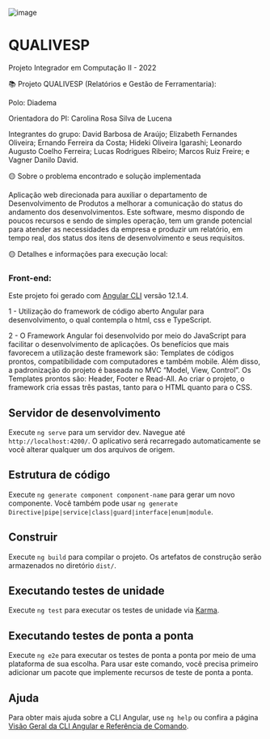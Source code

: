 ![image](https://user-images.githubusercontent.com/77700262/143724421-da38f4a5-c5fe-4fd1-a75a-007144d47f91.png)

# QUALIVESP

Projeto Integrador em Computação II - 2022

📚 Projeto QUALIVESP (Relatórios e Gestão de Ferramentaria):

Polo: Diadema

Orientadora do PI: Carolina Rosa Silva de Lucena

Integrantes do grupo:
David Barbosa de Araújo;
Elizabeth Fernandes Oliveira;
Ernando Ferreira da Costa;
Hideki Oliveira Igarashi;
Leonardo Augusto Coelho Ferreira;
Lucas Rodrigues Ribeiro;
Marcos Ruiz Freire; e
Vagner Danilo David.


🟡 Sobre o problema encontrado e solução implementada

Aplicação web direcionada para auxiliar o departamento de Desenvolvimento de Produtos a melhorar a comunicação do status do andamento dos desenvolvimentos. Este software, mesmo dispondo de poucos recursos e sendo de simples operação, tem um grande potencial para atender as necessidades da empresa e produzir um relatório, em tempo real, dos status dos itens de desenvolvimento e seus requisitos.

🟡 Detalhes e informações para execução local:

### Front-end:

Este projeto foi gerado com [Angular CLI](https://github.com/angular/angular-cli) versão 12.1.4.

1 - Utilização do framework de código aberto Angular para desenvolvimento, o qual contempla o html, css e TypeScript.

2 - O Framework Angular foi desenvolvido por meio do JavaScript para facilitar o desenvolvimento de aplicações. Os benefícios que mais favorecem a utilização deste framework são: Templates de códigos prontos, compatibilidade com computadores e também mobile. Além disso, a padronização do projeto é baseada no MVC “Model, View, Control”. Os Templates prontos são: Header, Footer e Read-All. Ao criar o projeto, o framework cria essas três pastas, tanto para o HTML quanto para o CSS.

## Servidor de desenvolvimento

Execute `ng serve` para um servidor dev. Navegue até `http://localhost:4200/`. O aplicativo será recarregado automaticamente se você alterar qualquer um dos arquivos de origem.

## Estrutura de código

Execute `ng generate component component-name` para gerar um novo componente. Você também pode usar `ng generate Directive|pipe|service|class|guard|interface|enum|module`.

## Construir

Execute `ng build` para compilar o projeto. Os artefatos de construção serão armazenados no diretório `dist/`.

## Executando testes de unidade

Execute `ng test` para executar os testes de unidade via [Karma](https://karma-runner.github.io).

## Executando testes de ponta a ponta

Execute `ng e2e` para executar os testes de ponta a ponta por meio de uma plataforma de sua escolha. Para usar este comando, você precisa primeiro adicionar um pacote que implemente recursos de teste de ponta a ponta.

## Ajuda

Para obter mais ajuda sobre a CLI Angular, use `ng help` ou confira a página [Visão Geral da CLI Angular e Referência de Comando](https://angular.io/cli).
